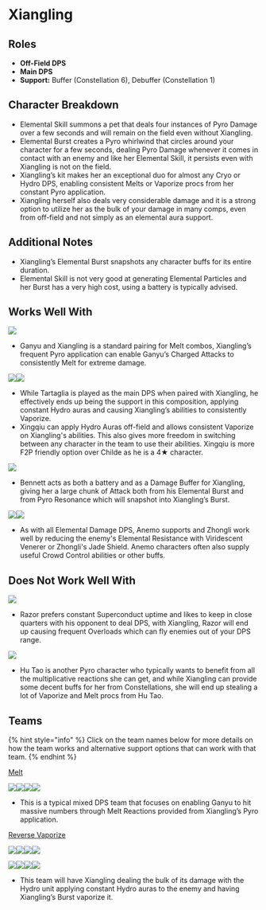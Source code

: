 # Xiangling

## Roles

* **Off-Field DPS**
* **Main DPS**
* **Support:** Buffer (Constellation 6), Debuffer (Constellation 1)

## Character Breakdown

* Elemental Skill summons a pet that deals four instances of Pyro Damage over a few seconds and will remain on the field even without Xiangling.
* Elemental Burst creates a Pyro whirlwind that circles around your character for a few seconds, dealing Pyro Damage whenever it comes in contact with an enemy and like her Elemental Skill, it persists even with Xiangling is not on the field.
* Xiangling’s kit makes her an exceptional duo for almost any Cryo or Hydro DPS, enabling consistent Melts or Vaporize procs from her constant Pyro application.
* Xiangling herself also deals very considerable damage and it is a strong option to utilize her as the bulk of your damage in many comps, even from off-field and not simply as an elemental aura support.

## Additional Notes

* Xiangling’s Elemental Burst snapshots any character buffs for its entire duration.
* Elemental Skill is not very good at generating Elemental Particles and her Burst has a very high cost, using a battery is typically advised.

## Works Well With

![](../../.gitbook/assets/UI\_AvatarIcon\_Ganyu.png)

* Ganyu and Xiangling is a standard pairing for Melt combos, Xiangling’s frequent Pyro application can enable Ganyu’s Charged Attacks to consistently Melt for extreme damage.

![](../../.gitbook/assets/ui\_avataricon\_tartaglia.png)![](../../.gitbook/assets/UI\_AvatarIcon\_Xingqiu.png)

* While Tartaglia is played as the main DPS when paired with Xiangling, he effectively ends up being the support in this composition, applying constant Hydro auras and causing Xiangling’s abilities to consistently Vaporize.
* Xingqiu can apply Hydro Auras off-field and allows consistent Vaporize on Xiangling's abilities. This also gives more freedom in switching between any character in the team to use their abilities. Xingqiu is more F2P friendly option over Childe as he is a 4★ character.

![](../../.gitbook/assets/UI\_AvatarIcon\_Bennett.png)

* Bennett acts as both a battery and as a Damage Buffer for Xiangling, giving her a large chunk of Attack both from his Elemental Burst and from Pyro Resonance which will snapshot into Xiangling’s Burst.

![](../../.gitbook/assets/Element\_Anemo.webp)![](../../.gitbook/assets/UI\_AvatarIcon\_Zhongli.png)

* As with all Elemental Damage DPS, Anemo supports and Zhongli work well by reducing the enemy's Elemental Resistance with Viridescent Venerer or Zhongli's Jade Shield. Anemo characters often also supply useful Crowd Control abilities or other buffs.

## Does Not Work Well With

![](../../.gitbook/assets/UI\_AvatarIcon\_Razor.png)

* Razor prefers constant Superconduct uptime and likes to keep in close quarters with his opponent to deal DPS, with Xiangling, Razor will end up causing frequent Overloads which can fly enemies out of your DPS range.

![](../../.gitbook/assets/UI\_AvatarIcon\_Hutao.png)

* Hu Tao is another Pyro character who typically wants to benefit from all the multiplicative reactions she can get, and while Xiangling can provide some decent buffs for her from Constellations, she will end up stealing a lot of Vaporize and Melt procs from Hu Tao.

##

## Teams

{% hint style="info" %}
Click on the team names below for more details on how the team works and alternative support options that can work with that team.
{% endhint %}

[Melt](../../teams/melt.md)

![](../../.gitbook/assets/UI\_AvatarIcon\_Ganyu.png)![](../../.gitbook/assets/UI\_AvatarIcon\_Xiangling.png)![](../../.gitbook/assets/UI\_AvatarIcon\_Zhongli.png)![](../../.gitbook/assets/UI\_AvatarIcon\_Bennett.png)

* This is a typical mixed DPS team that focuses on enabling Ganyu to hit massive numbers through Melt Reactions provided from Xiangling’s Pyro application.

[Reverse Vaporize](../../teams/reverse-vaporize.md)

![](../../.gitbook/assets/UI\_AvatarIcon\_Xiangling.png)![](../../.gitbook/assets/UI\_AvatarIcon\_Xingqiu.png)![](../../.gitbook/assets/UI\_AvatarIcon\_Shougun.png)![](../../.gitbook/assets/UI\_AvatarIcon\_Bennett.png)

![](../../.gitbook/assets/UI\_AvatarIcon\_Xiangling.png)![](../../.gitbook/assets/UI\_AvatarIcon\_Xingqiu.png)![](../../.gitbook/assets/UI\_AvatarIcon\_Kazuha.png)![](../../.gitbook/assets/UI\_AvatarIcon\_Bennett.png)

* This team will have Xiangling dealing the bulk of its damage with the Hydro unit applying constant Hydro auras to the enemy and having Xiangling’s Burst vaporize it.
